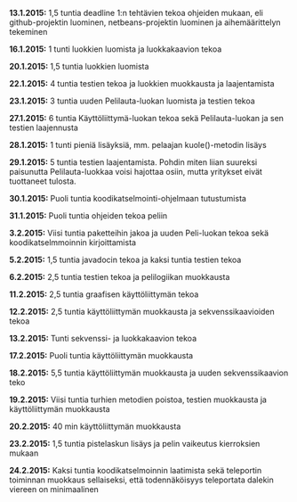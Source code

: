 **13.1.2015:** 1,5 tuntia deadline 1:n tehtävien tekoa ohjeiden mukaan, eli github-projektin luominen, netbeans-projektin luominen ja aihemäärittelyn tekeminen

**16.1.2015:** 1 tunti luokkien luomista ja luokkakaavion tekoa

**20.1.2015:** 1,5 tuntia luokkien luomista

**22.1.2015:** 4 tuntia testien tekoa ja luokkien muokkausta ja laajentamista

**23.1.2015:** 3 tuntia uuden Pelilauta-luokan luomista ja testien tekoa

**27.1.2015:** 6 tuntia Käyttöliittymä-luokan tekoa sekä Pelilauta-luokan ja sen testien laajennusta

**28.1.2015:** 1 tunti pieniä lisäyksiä, mm. pelaajan kuole()-metodin lisäys

**29.1.2015:** 5 tuntia testien laajentamista. Pohdin miten liian suureksi paisunutta Pelilauta-luokkaa voisi hajottaa osiin, mutta yritykset eivät tuottaneet tulosta.

**30.1.2015:** Puoli tuntia koodikatselmointi-ohjelmaan tutustumista

**31.1.2015:** Puoli tuntia ohjeiden tekoa peliin

**3.2.2015:** Viisi tuntia paketteihin jakoa ja uuden Peli-luokan tekoa sekä koodikatselmmoinnin kirjoittamista

**5.2.2015:** 1,5 tuntia javadocin tekoa ja kaksi tuntia testien tekoa

**6.2.2015:** 2,5 tuntia testien tekoa ja pelilogiikan muokkausta 

**11.2.2015:** 2,5 tuntia graafisen käyttöliittymän tekoa

**12.2.2015:** 2,5 tuntia käyttöliittymän muokkausta ja sekvenssikaavioiden tekoa

**13.2.2015:** Tunti sekvenssi- ja luokkakaavion tekoa

**17.2.2015:** Puoli tuntia käyttöliittymän muokkausta

**18.2.2015:** 5,5 tuntia käyttöliittymän muokkausta ja uuden sekvenssikaavion teko

**19.2.2015:** Viisi tuntia turhien metodien poistoa, testien muokkausta ja käyttöliittymän muokkausta

**20.2.2015:** 40 min käyttöliittymän muokkausta

**23.2.2015:** 1,5 tuntia pistelaskun lisäys ja pelin vaikeutus kierroksien mukaan

**24.2.2015:** Kaksi tuntia koodikatselmoinnin laatimista sekä teleportin toiminnan muokkaus sellaiseksi, että todennäköisyys teleportata dalekin viereen on minimaalinen

